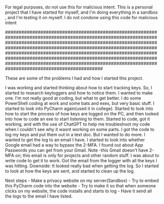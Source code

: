 For legal purposes, do not use this for malicious intent. This is a personal project that I have started for myself, and I'm doing everything in a sandbox , and I'm testing it on myself. I do not condone using this code for malicious intent

############################################################################################################################################################################################################################################################################################################################################################################################################################################

These are some of the problems I had and how I started this project.

I was working and started thinking about how to start tracking keys. So, I started to research keyloggers and how to notice them. I wanted to make one. I'm not really good at coding, but what to get better. I do some PowerShell coding at work and some bats and exes, but very basic stuff. I started to look into PyCharm again(used it in college). Started to look into how to start the process of how keys are logged on the PC, and then looked into how to code an exe to start listening to them. Started to code, got it working, and with the use of ChatGPT to help me troubleshoot my code when I couldn't see why it wasnt working on some parts. I got the code to log my keys and put them out in a text doc. But I wanted to do more. I wanted to get the log to an email I have. I started to look into whether Google email had a way to bypass the 2-MFA. I found out about App Passwords you can get from your Gmail. Note -this Gmail doesn't have 2-MFA on; this email is only for projects and other random stuff. I was about to write code to get it to work. Got the email from the logger with all the keys I was hitting. Downside: It looked really bad when getting the log. So I started to look at how the keys are sent, and started to clean up the log.

Next steps - Make a privacy website on my server(Sandbox) - Try to embed this PyCharm code into the website - Try to make it so that when someone clicks on my website, the code installs and starts to log - Have it send all the logs to the email I have listed.
